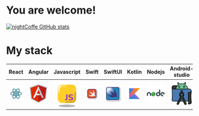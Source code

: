 # You are welcome!

[![nightCoffe GitHub stats](https://github-readme-stats.vercel.app/api?username=Alexander-Sobolev&show_icons=true&theme=radical)](https://github.com/nightCoffe/github-readme-stats)




# My stack


|              React               | Angular |                Javascript                 | Swift | SwiftUI |             Kotlin             |               Nodejs               |                Android-studio                |               Webstorm                |             Xcode              |
|:-------------------------------:|:----:|:-------------------------------------:|:------:|:--------:|:-------------------------------:|:-----------------------------------------:|:-------------------------------------------:|:-------------------------------------------:|:---------------------------------:|
| ![React](/React.png) | ![Angular](/Angular.png) | ![Javascript](/Javascript.png) | ![Swift](/Swift.png) | ![SwiftUI](/SwiftUI.png) | ![Kotlin](/Kotlin.png) | ![Nodejs](/Nodejs.png) | ![Android-studio](/Android-studio.png) | ![Webstorm](/Webstorm.png) | ![Xcode](/Xcode.png) |
